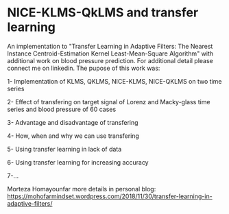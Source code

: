 # NICE-KLMS-QkLMS and transfer learning
An implementation to "Transfer Learning in Adaptive Filters: The Nearest Instance Centroid-Estimation Kernel Least-Mean-Square Algorithm" with additional work on blood pressure prediction.
For additional detail please connect me on linkedin.
The pupose of this work was:

1- Implementation of KLMS, QKLMS, NICE-KLMS, NICE-QKLMS on two time series

2- Effect of transfering on target signal of Lorenz and Macky-glass time series and blood pressure of 60 cases

3- Advantage and disadvantage of transfering

4- How, when and why we can use transfering 

5- Using transfer learning in lack of data

6- Using transfer learning for increasing accuracy

7-...


Morteza Homayounfar
more details in personal blog: 
https://mohofarmindset.wordpress.com/2018/11/30/transfer-learning-in-adaptive-filters/
